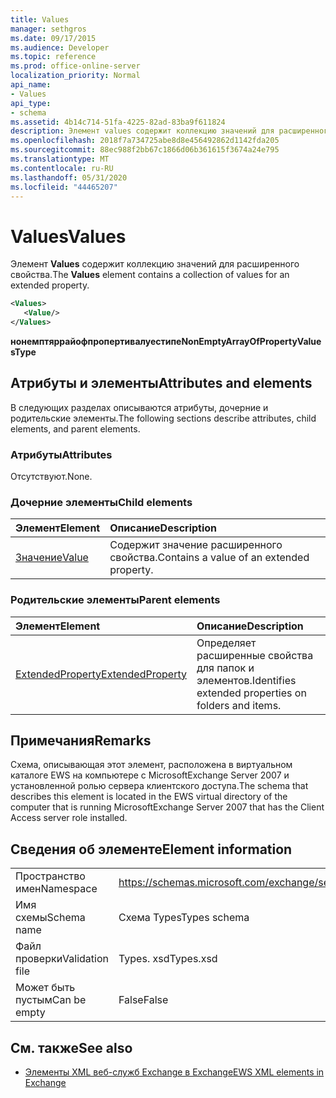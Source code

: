 ```yaml
---
title: Values
manager: sethgros
ms.date: 09/17/2015
ms.audience: Developer
ms.topic: reference
ms.prod: office-online-server
localization_priority: Normal
api_name:
- Values
api_type:
- schema
ms.assetid: 4b14c714-51fa-4225-82ad-83ba9f611824
description: Элемент values содержит коллекцию значений для расширенного свойства.
ms.openlocfilehash: 2018f7a734725abe8d8e456492862d1142fda205
ms.sourcegitcommit: 88ec988f2bb67c1866d06b361615f3674a24e795
ms.translationtype: MT
ms.contentlocale: ru-RU
ms.lasthandoff: 05/31/2020
ms.locfileid: "44465207"
---
```

# <a name="values"></a><span data-ttu-id="d60b4-103">Values</span><span class="sxs-lookup"><span data-stu-id="d60b4-103">Values</span></span>

<span data-ttu-id="d60b4-104">Элемент **Values** содержит коллекцию значений для расширенного свойства.</span><span class="sxs-lookup"><span data-stu-id="d60b4-104">The **Values** element contains a collection of values for an extended property.</span></span> 
  
```xml
<Values>
   <Value/>
</Values>
```

<span data-ttu-id="d60b4-105">**нонемптяррайофпропертивалуестипе**</span><span class="sxs-lookup"><span data-stu-id="d60b4-105">**NonEmptyArrayOfPropertyValuesType**</span></span>

## <a name="attributes-and-elements"></a><span data-ttu-id="d60b4-106">Атрибуты и элементы</span><span class="sxs-lookup"><span data-stu-id="d60b4-106">Attributes and elements</span></span>

<span data-ttu-id="d60b4-107">В следующих разделах описываются атрибуты, дочерние и родительские элементы.</span><span class="sxs-lookup"><span data-stu-id="d60b4-107">The following sections describe attributes, child elements, and parent elements.</span></span>
  
### <a name="attributes"></a><span data-ttu-id="d60b4-108">Атрибуты</span><span class="sxs-lookup"><span data-stu-id="d60b4-108">Attributes</span></span>

<span data-ttu-id="d60b4-109">Отсутствуют.</span><span class="sxs-lookup"><span data-stu-id="d60b4-109">None.</span></span>
  
### <a name="child-elements"></a><span data-ttu-id="d60b4-110">Дочерние элементы</span><span class="sxs-lookup"><span data-stu-id="d60b4-110">Child elements</span></span>

|<span data-ttu-id="d60b4-111">**Элемент**</span><span class="sxs-lookup"><span data-stu-id="d60b4-111">**Element**</span></span>|<span data-ttu-id="d60b4-112">**Описание**</span><span class="sxs-lookup"><span data-stu-id="d60b4-112">**Description**</span></span>|
|:-----|:-----|
|[<span data-ttu-id="d60b4-113">Значение</span><span class="sxs-lookup"><span data-stu-id="d60b4-113">Value</span></span>](value.md) <br/> |<span data-ttu-id="d60b4-114">Содержит значение расширенного свойства.</span><span class="sxs-lookup"><span data-stu-id="d60b4-114">Contains a value of an extended property.</span></span>  <br/> |
   
### <a name="parent-elements"></a><span data-ttu-id="d60b4-115">Родительские элементы</span><span class="sxs-lookup"><span data-stu-id="d60b4-115">Parent elements</span></span>

|<span data-ttu-id="d60b4-116">**Элемент**</span><span class="sxs-lookup"><span data-stu-id="d60b4-116">**Element**</span></span>|<span data-ttu-id="d60b4-117">**Описание**</span><span class="sxs-lookup"><span data-stu-id="d60b4-117">**Description**</span></span>|
|:-----|:-----|
|[<span data-ttu-id="d60b4-118">ExtendedProperty</span><span class="sxs-lookup"><span data-stu-id="d60b4-118">ExtendedProperty</span></span>](extendedproperty.md) <br/> |<span data-ttu-id="d60b4-119">Определяет расширенные свойства для папок и элементов.</span><span class="sxs-lookup"><span data-stu-id="d60b4-119">Identifies extended properties on folders and items.</span></span>  <br/> |
   
## <a name="remarks"></a><span data-ttu-id="d60b4-120">Примечания</span><span class="sxs-lookup"><span data-stu-id="d60b4-120">Remarks</span></span>

<span data-ttu-id="d60b4-121">Схема, описывающая этот элемент, расположена в виртуальном каталоге EWS на компьютере с MicrosoftExchange Server 2007 и установленной ролью сервера клиентского доступа.</span><span class="sxs-lookup"><span data-stu-id="d60b4-121">The schema that describes this element is located in the EWS virtual directory of the computer that is running MicrosoftExchange Server 2007 that has the Client Access server role installed.</span></span>
  
## <a name="element-information"></a><span data-ttu-id="d60b4-122">Сведения об элементе</span><span class="sxs-lookup"><span data-stu-id="d60b4-122">Element information</span></span>

|||
|:-----|:-----|
|<span data-ttu-id="d60b4-123">Пространство имен</span><span class="sxs-lookup"><span data-stu-id="d60b4-123">Namespace</span></span>  <br/> |https://schemas.microsoft.com/exchange/services/2006/types  <br/> |
|<span data-ttu-id="d60b4-124">Имя схемы</span><span class="sxs-lookup"><span data-stu-id="d60b4-124">Schema name</span></span>  <br/> |<span data-ttu-id="d60b4-125">Схема Types</span><span class="sxs-lookup"><span data-stu-id="d60b4-125">Types schema</span></span>  <br/> |
|<span data-ttu-id="d60b4-126">Файл проверки</span><span class="sxs-lookup"><span data-stu-id="d60b4-126">Validation file</span></span>  <br/> |<span data-ttu-id="d60b4-127">Types. xsd</span><span class="sxs-lookup"><span data-stu-id="d60b4-127">Types.xsd</span></span>  <br/> |
|<span data-ttu-id="d60b4-128">Может быть пустым</span><span class="sxs-lookup"><span data-stu-id="d60b4-128">Can be empty</span></span>  <br/> |<span data-ttu-id="d60b4-129">False</span><span class="sxs-lookup"><span data-stu-id="d60b4-129">False</span></span>  <br/> |
   
## <a name="see-also"></a><span data-ttu-id="d60b4-130">См. также</span><span class="sxs-lookup"><span data-stu-id="d60b4-130">See also</span></span>

- [<span data-ttu-id="d60b4-131">Элементы XML веб-служб Exchange в Exchange</span><span class="sxs-lookup"><span data-stu-id="d60b4-131">EWS XML elements in Exchange</span></span>](ews-xml-elements-in-exchange.md)

